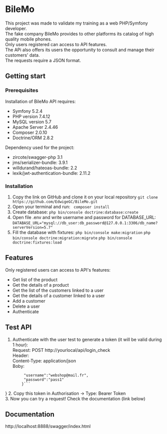 # BileMo
This project was made to validate my training as a web PHP/Symfony developer.  
The fake company BileMo provides to other platforms its catalog of high quality mobile phones.  
Only users registered can access to API features.  
The APi also offers its users the opportunity to consult and manage their customers' data.  
The requests require a JSON format.  

## Getting start
### Prerequisites

Installation of BileMo API requires:

  *  Symfony 5.2.4
  *  PHP version 7.4.12
  *  MySQL version 5.7
  *  Apache Server 2.4.46
  *  Composer 2.0.10
  *  Doctrine/ORM 2.8.2

Dependency used for the project:
  *  zircote/swagger-php 3.1
  *  jms/serializer-bundle: 3.9.1
  *  willdurand/hateoas-bundle: 2.2
  *  lexik/jwt-authentication-bundle: 2.11.2

### Installation

 1. Copy the link on GitHub and clone it on your local repository
   ```git clone https://github.com/EdwigeGC/BileMo.git```
 2. Open your terminal and run:
   ``` composer install```
 3. Create database: 
  ```php bin/console doctrine:database:create```
 4. Open file .env and write username and password for DATABASE_URL:
```DATABASE_URL="mysql://db_user:db_password@127.0.0.1:3306/db_name?serverVersion=5.7"```
 5. Fill the database with fixtures:
```php bin/console make:migration```
```php bin/console doctrine:migration:migrate```
```php bin/console doctrine:fixtures:load```

## Features

Only registered users can access to API's features:
  *  Get list of the product
  *  Get the details of a product
  *  Get the list of the customers linked to a user
  *  Get the details of a customer linked to a user
  *  Add a customer
  *  Delete a user
  *  Authenticate

## Test API

  1. Authenticate with the user test to generate a token (it will be valid during 1 hour):   
      Request: POST http://yourlocal/api/login_check   
      Header:  
        Content-Type: application/json  
      Boby:  
      ```{  
           "username":"webshop@mail.fr",  
           "password":"pass1"  
          }```  
}
  2. Copy this token in Authorisation -> Type: Bearer Token  
  3. Now you can try a request! Check the documentation (link below)   


## Documentation   

http://localhost:8888/swagger/index.html
